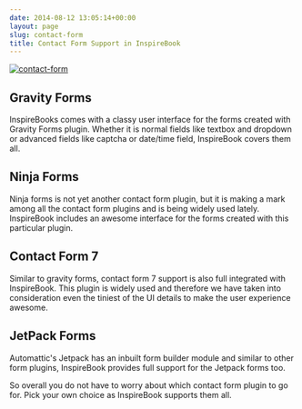 ```yaml
---
date: 2014-08-12 13:05:14+00:00
layout: page
slug: contact-form
title: Contact Form Support in InspireBook
---
```


[![contact-form](https://rtcamp.com/wp-content/uploads/2014/02/contact-form.png)](https://rtcamp.com/wp-content/uploads/2014/02/contact-form.png)


## Gravity Forms


InspireBooks comes with a classy user interface for the forms created with Gravity Forms plugin. Whether it is normal fields like textbox and dropdown or advanced fields like captcha or date/time field, InspireBook covers them all.


## Ninja Forms


Ninja forms is not yet another contact form plugin, but it is making a mark among all the contact form plugins and is being widely used lately. InspireBook includes an awesome interface for the forms created with this particular plugin.


## Contact Form 7


Similar to gravity forms, contact form 7 support is also full integrated with InspireBook. This plugin is widely used and therefore we have taken into consideration even the tiniest of the UI details to make the user experience awesome.


## JetPack Forms


Automattic's Jetpack has an inbuilt form builder module and similar to other form plugins, InspireBook provides full support for the Jetpack forms too.

So overall you do not have to worry about which contact form plugin to go for. Pick your own choice as InspireBook supports them all.
